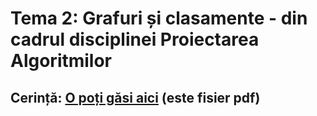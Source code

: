 # Tema 2: Grafuri și clasamente - din cadrul disciplinei Proiectarea Algoritmilor

## Cerință: [O poți găsi aici](https://github.com/Vlad20405/Tema_2/blob/main/PA_tema2.pdf) (este fisier pdf)
